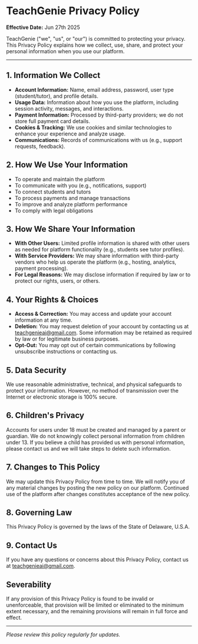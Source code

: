 # TeachGenie Privacy Policy

**Effective Date:** Jun 27th 2025

TeachGenie ("we", "us", or "our") is committed to protecting your privacy. This Privacy Policy explains how we collect, use, share, and protect your personal information when you use our platform.

---

## 1. Information We Collect
- **Account Information:** Name, email address, password, user type (student/tutor), and profile details.
- **Usage Data:** Information about how you use the platform, including session activity, messages, and interactions.
- **Payment Information:** Processed by third-party providers; we do not store full payment card details.
- **Cookies & Tracking:** We use cookies and similar technologies to enhance your experience and analyze usage.
- **Communications:** Records of communications with us (e.g., support requests, feedback).

## 2. How We Use Your Information
- To operate and maintain the platform
- To communicate with you (e.g., notifications, support)
- To connect students and tutors
- To process payments and manage transactions
- To improve and analyze platform performance
- To comply with legal obligations

## 3. How We Share Your Information
- **With Other Users:** Limited profile information is shared with other users as needed for platform functionality (e.g., students see tutor profiles).
- **With Service Providers:** We may share information with third-party vendors who help us operate the platform (e.g., hosting, analytics, payment processing).
- **For Legal Reasons:** We may disclose information if required by law or to protect our rights, users, or others.

## 4. Your Rights & Choices
- **Access & Correction:** You may access and update your account information at any time.
- **Deletion:** You may request deletion of your account by contacting us at teachgenieai@gmail.com. Some information may be retained as required by law or for legitimate business purposes.
- **Opt-Out:** You may opt out of certain communications by following unsubscribe instructions or contacting us.

## 5. Data Security
We use reasonable administrative, technical, and physical safeguards to protect your information. However, no method of transmission over the Internet or electronic storage is 100% secure.

## 6. Children's Privacy
Accounts for users under 18 must be created and managed by a parent or guardian. We do not knowingly collect personal information from children under 13. If you believe a child has provided us with personal information, please contact us and we will take steps to delete such information.

## 7. Changes to This Policy
We may update this Privacy Policy from time to time. We will notify you of any material changes by posting the new policy on our platform. Continued use of the platform after changes constitutes acceptance of the new policy.

## 8. Governing Law
This Privacy Policy is governed by the laws of the State of Delaware, U.S.A.

## 9. Contact Us
If you have any questions or concerns about this Privacy Policy, contact us at [teachgenieai@gmail.com](mailto:teachgenieai@gmail.com).

## Severability
If any provision of this Privacy Policy is found to be invalid or unenforceable, that provision will be limited or eliminated to the minimum extent necessary, and the remaining provisions will remain in full force and effect.

---

*Please review this policy regularly for updates.* 